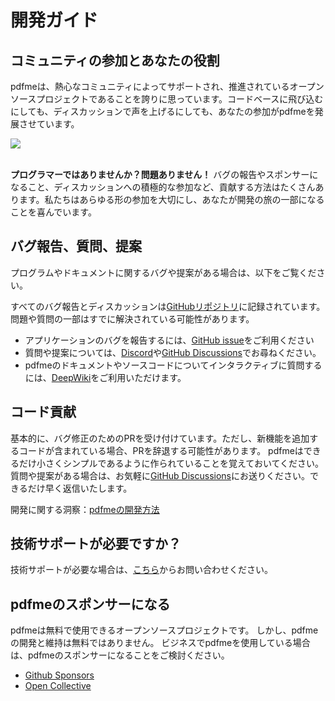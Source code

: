 # 開発ガイド

## コミュニティの参加とあなたの役割

pdfmeは、熱心なコミュニティによってサポートされ、推進されているオープンソースプロジェクトであることを誇りに思っています。コードベースに飛び込むにしても、ディスカッションで声を上げるにしても、あなたの参加がpdfmeを発展させています。

<a href="https://github.com/pdfme/pdfme/graphs/contributors">
  <img src="https://contrib.rocks/image?repo=pdfme/pdfme" />
</a>

<br/>
<br/>

**プログラマーではありませんか？問題ありません！** バグの報告やスポンサーになること、ディスカッションへの積極的な参加など、貢献する方法はたくさんあります。私たちはあらゆる形の参加を大切にし、あなたが開発の旅の一部になることを喜んでいます。

## バグ報告、質問、提案

プログラムやドキュメントに関するバグや提案がある場合は、以下をご覧ください。

すべてのバグ報告とディスカッションは[GitHubリポジトリ](https://github.com/pdfme/pdfme)に記録されています。  
問題や質問の一部はすでに解決されている可能性があります。

- アプリケーションのバグを報告するには、[GitHub issue](https://github.com/pdfme/pdfme/issues)をご利用ください
- 質問や提案については、[Discord](https://discord.gg/xWPTJbmgNV)や[GitHub Discussions](https://github.com/pdfme/pdfme/discussions)でお尋ねください。
- pdfmeのドキュメントやソースコードについてインタラクティブに質問するには、[DeepWiki](https://deepwiki.com/pdfme/pdfme)をご利用いただけます。

## コード貢献

基本的に、バグ修正のためのPRを受け付けています。ただし、新機能を追加するコードが含まれている場合、PRを辞退する可能性があります。
pdfmeはできるだけ小さくシンプルであるように作られていることを覚えておいてください。
質問や提案がある場合は、お気軽に[GitHub Discussions](https://github.com/pdfme/pdfme/discussions)にお送りください。できるだけ早く返信いたします。

開発に関する洞察：[pdfmeの開発方法](https://github.com/pdfme/pdfme/blob/main/DEVELOPMENT.md)

## 技術サポートが必要ですか？

技術サポートが必要な場合は、[こちら](https://app.pdfme.com/contact?utm_source=website&utm_content=development-guide)からお問い合わせください。

## pdfmeのスポンサーになる

pdfmeは無料で使用できるオープンソースプロジェクトです。
しかし、pdfmeの開発と維持は無料ではありません。
ビジネスでpdfmeを使用している場合は、pdfmeのスポンサーになることをご検討ください。
- [Github Sponsors](https://github.com/sponsors/pdfme)
- [Open Collective](https://opencollective.com/pdfme)
